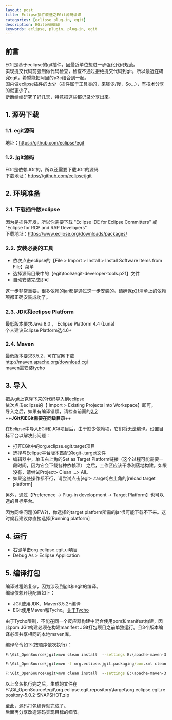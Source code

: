 ```yaml
---
layout: post
title: Eclipse插件改造之EGit源码编译
categories: [eclipse plug-in, egit]
description: EGit源码编译
keywords: eclipse, plugin, plug-in, egit
---
```

## 前言
EGit是基于eclipse的git插件，因最近单位想进一步强化代码规范。  
实现提交代码前强制做代码检查，检查不通过拒绝提交代码到git。所以最近在研究egit，希望能把阿里的p3c结合到一起。   
国内做eclipse插件的太少（插件属于工具类的，来钱少/慢，So...），有技术分享的就更少了。   
断断续续研究了好几天，特意把这些都记录分享出来。

## 1. 源码下载
### 1.1. egit源码
地址：https://github.com/eclipse/egit


### 1.2. jgit源码
EGit是依赖JGit的，所以还需要下载JGit的源码<br />
下载地址：https://github.com/eclipse/jgit


## 2. 环境准备
### 2.1. 下载插件版eclipse
因为是插件开发，所以你需要下载 "Eclipse IDE for Eclipse Committers" 或 "Eclipse for RCP and RAP Developers" <br />
下载地址：https://www.eclipse.org/downloads/packages/

### 2.2. 安装必要的工具
- 依次点击eclipse的【File > Import > Install > Install Software Items from File】菜单   
- 选择源码目录中的【egit\tools\egit-developer-tools.p2f】文件
- 自动安装完成即可   

这一步非常重要，很多依赖的jar都是通过这一步安装的。请确保p2f清单上的依赖项都正确安装成功了。

### 2.3. JDK和eclipse Platform
最低版本要求Java 8.0 ， Eclipse Platform 4.4 (Luna)   
个人建议Eclipse Platform选4.6+

### 2.4. Maven
最低版本要求3.5.2，可在官网下载   
<http://maven.apache.org/download.cgi>   
maven需安装tycho

## 3. 导入
把从git上克隆下来的代码导入到eclipse  
依次点击eclipse的【 Import > Existing Projects into Workspace】即可。  
导入之后，如果有编译错误，请检查前面的[2.2](#2.2)   
++**JGit和EGit需要在同级目录**++   

在Eclipse中导入EGit和JGit项目后，由于缺少依赖项，它们将无法编译。设置目标平台以解决此问题：   
- 打开EGit中的org.eclipse.egit.target项目
- 选择与Eclipse平台版本匹配的egit-<version>.target文件
- 编辑器中，单击右上角的Set as Target Platform链接（这个过程可能需要一段时间，因为它会下载各种依赖项）
之后，工作区应该干净利落地构建。如果没有，请尝试Project> Clean ...> All。
- 如果这些操作都不行，请尝试点击[egit- <version>.target]右上角的[reload target platform]   

另外，通过【Preference -> Plug-in development -> Target Platform】也可以选的目标平台。 

因为网络问题(GFW?)，你选择的target platform所需的jar很可能下载不下来。这时候我建议你直接选择[Running platform]

## 4. 运行
- 右键单击org.eclipse.egit.ui项目
- Debug As > Eclipse Application

## 5. 编译打包
编译过程略复杂，因为涉及到jgit和egit的编译。   
编译依赖环境配置如下：
- JGit使用JDK、Maven3.5.2+编译
- EGit使用Maven和Tycho。[关于Tycho](http://holbrook.github.io/2014/01/08/build_osgi_bundle_with_tycho_maven_plugin.html)


由于Tycho限制，不能在同一个反应器构建中混合使用pom和manifest构建，因此pom JGit构建必须在构建manifest JGit打包项目之前单独运行。且3个版本编译必须共享相同的本地maven库。

编译命令如下(按顺序依次执行)：

```bat
F:\Git_OpenSource\jgit>mvn clean install  --settings E:\apache-maven-3.5.4\conf\cairenhui-settings-jdk1.8.xml -Dmaven.test.skip=true

F:\Git_OpenSource\jgit>mvn -f org.eclipse.jgit.packaging/pom.xml clean install  --settings E:\apache-maven-3.5.4\conf\cairenhui-settings-jdk1.8.xml -Dmaven.test.skip=true

F:\Git_OpenSource\egit>mvn clean install  --settings E:\apache-maven-3.5.4\conf\cairenhui-settings-jdk1.8.xml -Dmaven.test.skip=true
```
以上命名执行完之后，生成的文件在F:\Git_OpenSource\egit\org.eclipse.egit.repository\target\org.eclipse.egit.repository-5.0.2-SNAPSHOT.zip

至此，源码打包编译就完成了。   
后面再分享改造源码实现目标的细节。

